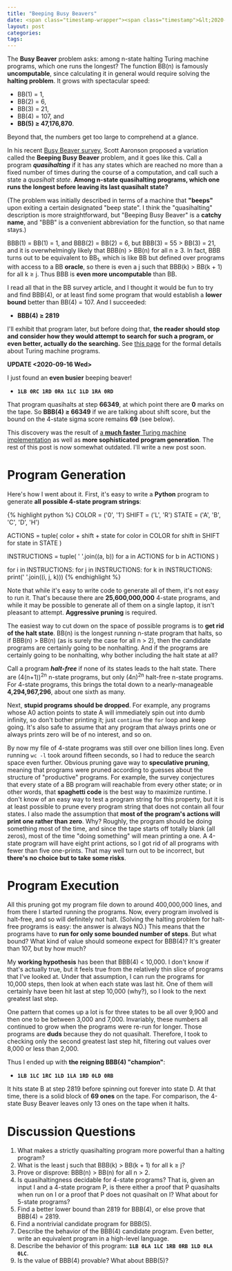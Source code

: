 ```yaml
---
title: "Beeping Busy Beavers"
date: <span class="timestamp-wrapper"><span class="timestamp">&lt;2020-08-13 Thu&gt;</span></span>
layout: post
categories:
tags:
---
```

The **Busy Beaver** problem asks: among n-state halting Turing machine programs, which one runs the longest? The function BB(n) is famously **uncomputable**, since calculating it in general would require solving the **halting problem**. It grows with spectacular speed:

-   BB(1) = 1,
-   BB(2) = 6,
-   BB(3) = 21,
-   BB(4) = 107, and
-   **BB(5) ≥ 47,176,870**.

Beyond that, the numbers get too large to comprehend at a glance.

In his recent [Busy Beaver survey](https://www.scottaaronson.com/papers/bb.pdf#subsection.5.10), Scott Aaronson proposed a variation called the **Beeping Busy Beaver** problem, and it goes like this. Call a program ***quasihalting*** if it has any states which are reached no more than a fixed number of times during the course of a computation, and call such a state a *quasihalt state*. **Among n-state quasihalting programs, which one runs the longest before leaving its last quasihalt state?**

(The problem was initially described in terms of a machine that **"beeps"** upon exiting a certain designated "beep state". I think the "quasihalting" description is more straightforward, but "Beeping Busy Beaver" is a **catchy name**, and "BBB" is a convenient abbreviation for the function, so that name stays.)

BBB(1) = BB(1) = 1, and BBB(2) = BB(2) = 6, but BBB(3) = 55 > BB(3) = 21, and it is overwhelmingly likely that BBB(n) > BB(n) for all n ≥ 3. In fact, BBB turns out to be equivalent to BB<sub>1</sub>, which is like BB but defined over programs with access to a BB **oracle**, so there is even a j such that BBB(k) > BB(k + 1) for all k ≥ j. Thus BBB is **even more uncomputable** than BB.

I read all that in the BB survey article, and I thought it would be fun to try and find BBB(4), or at least find some program that would establish a **lower bound** better than BB(4) = 107. And I succeeded:

-   **BBB(4) ≥ 2819**

I'll exhibit that program later, but before doing that, **the reader should stop and consider how they would attempt to search for such a program, or even better, actually do the searching.** See [this page](http://www.logique.jussieu.fr/~michel/tmi.html) for the formal details about Turing machine programs.

**UPDATE <span class="timestamp-wrapper"><span class="timestamp">&lt;2020-09-16 Wed&gt;</span></span>**

I just found an **even busier** beeping beaver!

-   **`1LB 0RC 1RD 0RA 1LC 1LD 1RA 0RD`**

That program quasihalts at step **66349**, at which point there are **0** marks on the tape. So **BBB(4) ≥ 66349** if we are talking about shift score, but the bound on the 4-state sigma score remains **69** (see below).

This discovery was the result of [a **much faster** Turing machine implementation](https://nickdrozd.github.io/2020/09/14/programmable-turing-machine.html) as well as **more sophisticated program generation**. The rest of this post is now somewhat outdated. I'll write a new post soon.


# Program Generation

Here's how I went about it. First, it's easy to write a **Python** program to generate **all possible 4-state program strings**:

{% highlight python %}
COLOR = ('0', '1')
SHIFT = ('L', 'R')
STATE = ('A', 'B', 'C', 'D', 'H')

ACTIONS = tuple(
    color + shift + state
    for color in COLOR
    for shift in SHIFT
    for state in STATE
)

INSTRUCTIONS = tuple(
    ' '.join((a, b))
    for a in ACTIONS
    for b in ACTIONS
)

for i in INSTRUCTIONS:
    for j in INSTRUCTIONS:
        for k in INSTRUCTIONS:
            print(' '.join((i, j, k)))
{% endhighlight %}

Note that while it's easy to write code to generate all of them, it's not easy to run it. That's because there are **25,600,000,000** 4-state programs, and while it may be possible to generate all of them on a single laptop, it isn't pleasant to attempt. **Aggressive pruning** is required.

The easiest way to cut down on the space of possible programs is to **get rid of the halt state**. BB(n) is the longest running n-state program that halts, so if BBB(n) > BB(n) (as is surely the case for all n > 2), then the candidate programs are certainly going to be nonhalting. And if the programs are certainly going to be nonhalting, why bother including the halt state at all?

Call a program ***halt-free*** if none of its states leads to the halt state. There are (4(n+1))<sup>2n</sup> n-state programs, but only (4n)<sup>2n</sup> halt-free n-state programs. For 4-state programs, this brings the total down to a nearly-manageable **4,294,967,296**, about one sixth as many.

Next, **stupid programs should be dropped**. For example, any programs whose A0 action points to state A will immediately spin out into dumb infinity, so don't bother printing it; just `continue` the `for` loop and keep going. It's also safe to assume that any program that always prints one or always prints zero will be of no interest, and so on.

By now my file of 4-state programs was still over one billion lines long. Even running `wc -l` took around fifteen seconds, so I had to reduce the search space even further. Obvious pruning gave way to **speculative pruning**, meaning that programs were pruned according to guesses about the structure of "productive" programs. For example, the survey conjectures that every state of a BB program will reachable from every other state; or in other words, that **spaghetti code** is the best way to maximize runtime. I don't know of an easy way to test a program string for this property, but it is at least possible to prune every program string that does not contain all four states. I also made the assumption that **most of the program's actions will print one rather than zero**. Why? Roughly, the program should be doing something most of the time, and since the tape starts off totally blank (all zeros), most of the time "doing something" will mean printing a one. A 4-state program will have eight print actions, so I got rid of all programs with fewer than five one-prints. That may well turn out to be incorrect, but **there's no choice but to take some risks**.


# Program Execution

All this pruning got my program file down to around 400,000,000 lines, and from there I started running the programs. Now, every program involved is halt-free, and so will definitely not halt. (Solving the halting problem for halt-free programs is easy: the answer is always NO.) This means that the programs have to **run for only some bounded number of steps**. But what bound? What kind of value should someone expect for BBB(4)? It's greater than 107, but by how much?

My **working hypothesis** has been that BBB(4) < 10,000. I don't know if that's actually true, but it feels true from the relatively thin slice of programs that I've looked at. Under that assumption, I can run the programs for 10,000 steps, then look at when each state was last hit. One of them will certainly have been hit last at step 10,000 (why?), so I look to the next greatest last step.

One pattern that comes up a lot is for three states to be all over 9,900 and then one to be between 3,000 and 7,000. Invariably, these numbers all continued to grow when the programs were re-run for longer. Those programs are **duds** because they do not quasihalt. Therefore, I took to checking only the second greatest last step hit, filtering out values over 8,000 or less than 2,000.

Thus I ended up with **the reigning BBB(4) "champion"**:

-   **`1LB 1LC 1RC 1LD 1LA 1RD 0LD 0RB`**

It hits state B at step 2819 before spinning out forever into state D. At that time, there is a solid block of **69 ones** on the tape. For comparison, the 4-state Busy Beaver leaves only 13 ones on the tape when it halts.


# Discussion Questions

1.  What makes a strictly quasihalting program more powerful than a halting program?
2.  What is the least j such that BBB(k) > BB(k + 1) for all k ≥ j?
3.  Prove or disprove: BBB(n) > BB(n) for all n > 2.
4.  Is quasihaltingness decidable for 4-state programs? That is, given an input I and a 4-state program P, is there either a proof that P quasihalts when run on I or a proof that P does not quasihalt on I? What about for 5-state programs?
5.  Find a better lower bound than 2819 for BBB(4), or else prove that BBB(4) = 2819.
6.  Find a nontrivial candidate program for BBB(5).
7.  Describe the behavior of the BBB(4) candidate program. Even better, write an equivalent program in a high-level language.
8.  Describe the behavior of this program: **`1LB 0LA 1LC 1RB 0RB 1LD 0LA 0LC`**.
9.  Is the value of BBB(4) provable? What about BBB(5)?
